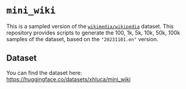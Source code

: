 # `mini_wiki`

This is a sampled version of the [`wikimedia/wikipedia`](https://huggingface.co/datasets/wikimedia/wikipedia) dataset. This repository provides scripts to generate the 100, 1k, 5k, 10k, 50k, 100k samples of the dataset, based on the `"20231101.en"` version.

## Dataset

You can find the dataset here: https://huggingface.co/datasets/xhluca/mini_wiki